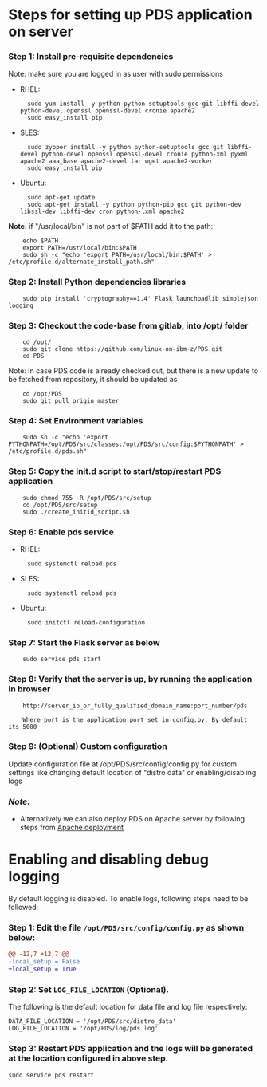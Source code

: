 # Steps for setting up PDS application on server

### Step 1: Install pre-requisite dependencies
Note: make sure you are logged in as user with sudo permissions

* RHEL:

        sudo yum install -y python python-setuptools gcc git libffi-devel python-devel openssl openssl-devel cronie apache2
        sudo easy_install pip

* SLES:

        sudo zypper install -y python python-setuptools gcc git libffi-devel python-devel openssl openssl-devel cronie python-xml pyxml apache2 aaa_base apache2-devel tar wget apache2-worker
        sudo easy_install pip

* Ubuntu:

        sudo apt-get update
        sudo apt-get install -y python python-pip gcc git python-dev libssl-dev libffi-dev cron python-lxml apache2

**Note:** if "/usr/local/bin" is not part of $PATH add it to the path:

        echo $PATH
        export PATH=/usr/local/bin:$PATH
        sudo sh -c "echo 'export PATH=/usr/local/bin:$PATH' > /etc/profile.d/alternate_install_path.sh"

### Step 2: Install Python dependencies libraries

        sudo pip install 'cryptography==1.4' Flask launchpadlib simplejson logging


###  Step 3: Checkout the code-base from gitlab, into /opt/ folder

        cd /opt/
        sudo git clone https://github.com/linux-on-ibm-z/PDS.git
        cd PDS

Note: In case PDS code is already checked out, but there is a new update to be fetched from repository, it should be updated as

        cd /opt/PDS
        sudo git pull origin master

###  Step 4: Set Environment variables
            
        sudo sh -c "echo 'export PYTHONPATH=/opt/PDS/src/classes:/opt/PDS/src/config:$PYTHONPATH' > /etc/profile.d/pds.sh"

###  Step 5: Copy the init.d script to start/stop/restart PDS application
        sudo chmod 755 -R /opt/PDS/src/setup
        cd /opt/PDS/src/setup
        sudo ./create_initid_script.sh

###  Step 6: Enable pds service
* RHEL:

        sudo systemctl reload pds

* SLES:

        sudo systemctl reload pds

* Ubuntu:

        sudo initctl reload-configuration

        
###  Step 7: Start the Flask server as below

        sudo service pds start

###  Step 8: Verify that the server is up, by running the application in browser
        http://server_ip_or_fully_qualified_domain_name:port_number/pds
        
        Where port is the application port set in config.py. By default its 5000

###  Step 9: (Optional) Custom configuration
Update configuration file at /opt/PDS/src/config/config.py for custom settings like changing default location of "distro data" or enabling/disabling logs


### _**Note:**_
* Alternatively we can also deploy PDS on Apache server by following steps from [Apache deployment](ApacheDeployment.md)

# Enabling and disabling debug logging

By default logging is disabled. To enable logs, following steps need to be followed:

### Step 1: Edit the file `/opt/PDS/src/config/config.py` as shown below:
```diff
@@ -12,7 +12,7 @@
-local_setup = False
+local_setup = True

```
### Step 2: Set `LOG_FILE_LOCATION` (Optional).

The following is the default location for data file and log file respectively:

	DATA_FILE_LOCATION = '/opt/PDS/src/distro_data'
	LOG_FILE_LOCATION = '/opt/PDS/log/pds.log'

### Step 3: Restart PDS application and the logs will be generated at the location configured in above step.

	sudo service pds restart
